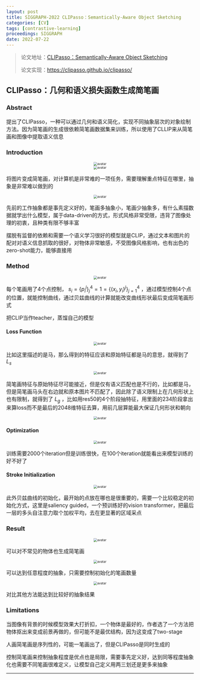 ```yaml
---
layout: post
title: SIGGRAPH-2022 CLIPasso：Semantically-Aware Object Sketching
categories: [CV]
tags: [contrastive-learning]
proceedings: SIGGRAPH
date: 2022-07-22
---
```


> 论文地址：[CLIPasso：Semantically-Aware Object Sketching](https://dl.acm.org/doi/10.1145/3528223.3530068)
>
> 论文实现：<https://clipasso.github.io/clipasso/>

## CLIPasso：几何和语义损失函数生成简笔画

### Abstract

提出了CLIPasso，一种可以通过几何和语义简化，实现不同抽象层次的对象绘制方法。因为简笔画的生成很依赖简笔画数据集来训练，所以使用了CLLIP来从简笔画和图像中提取语义信息

### Introduction

<div align="center" style="float:center"><img src="https://blog-img-1259433191.cos.ap-shanghai.myqcloud.com/CLIPasso/fig1.png" alt="avatar" style="zoom:60%;" /></div>

<div align="center" style="float:center"><img src="https://blog-img-1259433191.cos.ap-shanghai.myqcloud.com/CLIPasso/fig2.png" alt="avatar" style="zoom:60%;" /></div>

将图片变成简笔画，对计算机是非常难的一项任务，需要理解重点特征在哪里，抽象是非常难以做到的

<div align="center" style="float:center"><img src="https://blog-img-1259433191.cos.ap-shanghai.myqcloud.com/CLIPasso/fig4.png" alt="avatar" style="zoom:60%;" /></div>

先前的工作抽象都是事先定义好的，笔画多抽象小，笔画少抽象多，有什么素描数据就学出什么模型，属于data-driven的方式，形式风格非常受限，违背了图像处理的初衷，且种类有限不够丰富

摆脱有监督的依赖和需要一个语义学习很好的模型就是CLIP，通过文本和图片的配对对语义信息抓取的很好，对物体非常敏感，不受图像风格影响，也有出色的zero-shot能力，能够直接用

### Method

<div align="center" style="float:center"><img src="https://blog-img-1259433191.cos.ap-shanghai.myqcloud.com/CLIPasso/fig5.png" alt="avatar" style="zoom:60%;" /></div>

每个笔画用了4个点控制， $s_i=\{p_i^j\}^4_j=1=\{(x_i,y_i)^j\}^4_{j=1}$ ，通过模型控制4个点的位置，就能控制曲线，通过贝兹曲线的计算就能改变曲线形状最后变成简笔画形式

把CLIP当作teacher，蒸馏自己的模型

#### Loss Function

<div align="center" style="float:center"><img src="https://blog-img-1259433191.cos.ap-shanghai.myqcloud.com/CLIPasso/frm1.png" alt="avatar" style="zoom:60%;" /></div>

比如这里描述的是马，那么得到的特征应该和原始特征都是马的意思，就得到了 $L_s$

<div align="center" style="float:center"><img src="https://blog-img-1259433191.cos.ap-shanghai.myqcloud.com/CLIPasso/frm2.png" alt="avatar" style="zoom:60%;" /></div>

简笔画特征与原始特征尽可能接近，但是仅有语义匹配也是不行的，比如都是马，但是简笔画马头在右边就和原本图片不匹配了，因此除了语义限制上在几何形状上也有限制，就得到了 $L_g$ ，比如用res50的4个阶段抽特征，用里面的234阶段拿出来算loss而不是最后的2048维特征去算，用前几层算能最大保证几何形状和朝向

<div align="center" style="float:center"><img src="https://blog-img-1259433191.cos.ap-shanghai.myqcloud.com/CLIPasso/frm3.png" alt="avatar" style="zoom:60%;" /></div>

#### Optimization

<div align="center" style="float:center"><img src="https://blog-img-1259433191.cos.ap-shanghai.myqcloud.com/CLIPasso/fig7.png" alt="avatar" style="zoom:60%;" /></div>

训练需要2000个iteration但是训练很快，在100个iteration就能看出来模型训练的好不好了

#### Stroke Initialization

<div align="center" style="float:center"><img src="https://blog-img-1259433191.cos.ap-shanghai.myqcloud.com/CLIPasso/fig8.png" alt="avatar" style="zoom:60%;" /></div>

此外贝兹曲线的初始化，最开始的点放在哪也是很重要的，需要一个比较稳定的初始化方式，这里是saliency guided，一个预训练好的vision transformer，把最后一层的多头自注意力取个加权平均，去在更显著的区域采点

### Result

<div align="center" style="float:center"><img src="https://blog-img-1259433191.cos.ap-shanghai.myqcloud.com/CLIPasso/fig9.png" alt="avatar" style="zoom:60%;" /></div>

可以对不常见的物体也生成简笔画

<div align="center" style="float:center"><img src="https://blog-img-1259433191.cos.ap-shanghai.myqcloud.com/CLIPasso/fig10.png" alt="avatar" style="zoom:60%;" /></div>

可以达到任意程度的抽象，只需要控制初始化的笔画数量

<div align="center" style="float:center"><img src="https://blog-img-1259433191.cos.ap-shanghai.myqcloud.com/CLIPasso/fig11.png" alt="avatar" style="zoom:60%;" /></div>

对比其他方法能达到比较好的抽象结果

### Limitations

当图像有背景的时候模型效果大打折扣，一个物体是最好的，作者选了一个方法把物体抠出来变成前景再做的，但可能不是最优结构，因为这变成了two-stage

人画简笔画是序列性的，可能一笔画出了，但是CLIPasso是同时生成的

控制简笔画来控制抽象程度是优点也是局限，需要事先定义好，达到同等程度抽象化也需要不同笔画很难定义，让模型自己定义用两三划还是更多来抽象

<HR align=left color=#987cb9 SIZE=1>